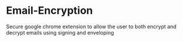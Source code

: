 # Email-Encryption
Secure google chrome extension to allow the user to both encrypt and decrypt emails using signing and enveloping
